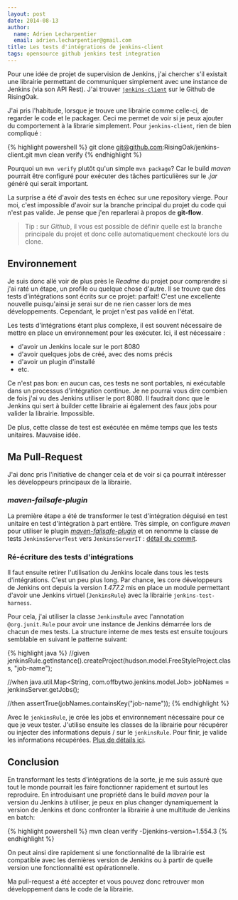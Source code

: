 ```yaml
---
layout: post
date: 2014-08-13
author:
  name: Adrien Lecharpentier
  email: adrien.lecharpentier@gmail.com
title: Les tests d'intégrations de jenkins-client
tags: opensource github jenkins test integration
---
```


Pour une idée de projet de supervision de Jenkins, j'ai chercher s'il existait une librairie permettant de communiquer simplement avec une instance de Jenkins (via son API Rest). J'ai trouver [`jenkins-client`][jenkins-client] sur le Github de RisingOak.

[jenkins-client]: https://github.com/RisingOak/jenkins-client

J'ai pris l'habitude, lorsque je trouve une librairie comme celle-ci, de regarder le code et le packager. Ceci me permet de voir si je peux ajouter du comportement à la librarie simplement. Pour `jenkins-client`, rien de bien compliqué : 

{% highlight powershell %}
git clone git@github.com:RisingOak/jenkins-client.git
mvn clean verify
{% endhighlight %}

Pourquoi un `mvn verify` plutôt qu'un simple `mvn package`? Car le build _maven_ pourrait être configuré pour exécuter des tâches particulières sur le _.jar_ généré qui serait important.

La surprise a été d'avoir des tests en échec sur une repository vierge. Pour moi, c'est impossible d'avoir sur la branche principal du projet du code qui n'est pas valide. Je pense que j'en reparlerai à propos de __git-flow__.

>Tip : sur _Github_, il vous est possible de définir quelle est la branche principale du projet et donc celle automatiquement checkouté lors du clone.

## Environnement

Je suis donc allé voir de plus près le _Readme_ du projet pour comprendre si j'ai raté un étape, un profile ou quelque chose d'autre. Il se trouve que des tests d'intégrations sont écrits sur ce projet: parfait! C'est une excellente nouvelle puisqu'ainsi je serai sur de ne rien casser lors de mes développements. Cependant, le projet n'est pas validé en l'état. 

Les tests d'intégrations étant plus complexe, il est souvent nécessaire de mettre en place un environnement pour les exécuter. Ici, il est nécessaire :

 - d'avoir un Jenkins locale sur le port 8080
 - d'avoir quelques jobs de créé, avec des noms précis
 - d'avoir un plugin d'installé
 - etc.

Ce n'est pas bon: en aucun cas, ces tests ne sont portables, ni exécutable dans un processus d'intégration continue. Je ne pourrai vous dire combien de fois j'ai vu des Jenkins utiliser le port 8080. Il faudrait donc que le Jenkins qui sert à builder cette librairie ai également des faux jobs pour valider la librairie. Impossible. 

De plus, cette classe de test est exécutée en même temps que les tests unitaires. Mauvaise idée.

## Ma Pull-Request

J'ai donc pris l'initiative de changer cela et de voir si ça pourrait intéresser les développeurs principaux de la librairie.

### _maven-failsafe-plugin_

La première étape a été de transformer le test d'intégration déguisé en test unitaire en test d'intégration à part entière. Très simple, on configure _maven_ pour utiliser le plugin [_maven-failsafe-plugin_][failsafe] et on renomme la classe de tests `JenkinsServerTest` vers `JenkinsServerIT` : [détail du commit][commit-1].

[failsafe]: http://maven.apache.org/surefire/maven-failsafe-plugin/
[commit-1]: https://github.com/RisingOak/jenkins-client/commit/841711a02c76934276db789e8db3c661f13cfdd2

### Ré-écriture des tests d'intégrations

Il faut ensuite retirer l'utilisation du Jenkins locale dans tous les tests d'intégrations. C'est un peu plus long. Par chance, les core développeurs de Jenkins ont depuis la version _1.477.2_ mis en place un module permettant d'avoir une Jenkins virtuel (`JenkinsRule`) avec la librairie `jenkins-test-harness`.

Pour cela, j'ai utiliser la classe `JenkinsRule` avec l'annotation `@org.junit.Rule` pour avoir une instance de Jenkins démarrée lors de chacun de mes tests. La structure interne de mes tests est ensuite toujours semblable en suivant le patterne suivant:

{% highlight java %}
//given
jenkinsRule.getInstance().createProject(hudson.model.FreeStyleProject.class, "job-name");

//when
java.util.Map<String, com.offbytwo.jenkins.model.Job> jobNames = jenkinsServer.getJobs();

//then
assertTrue(jobNames.containsKey("job-name"));
{% endhighlight %}

Avec le `jenkinsRule`, je crée les jobs et environnement nécessaire pour ce que je veux tester. J'utilise ensuite les classes de la librairie pour récupérer ou injecter des informations depuis / sur le `jenkinsRule`. Pour finir, je valide les informations récupérées. [Plus de détails ici][commit-2].

[commit-2]: https://github.com/RisingOak/jenkins-client/commit/981207797133f14ed1280fdb224739dcc8221256

## Conclusion

En transformant les tests d'intégrations de la sorte, je me suis assuré que tout le monde pourrait les faire fonctionner rapidement et surtout les reproduire. En introduisant une propriété dans le build _maven_ pour la version du Jenkins à utiliser, je peux en plus changer dynamiquement la version de Jenkins et donc confronter la librairie à une multitude de Jenkins en batch:

{% highlight powershell %}
mvn clean verify -Djenkins-version=1.554.3
{% endhighlight %}

On peut ainsi dire rapidement si une fonctionnalité de la librairie est compatible avec les dernières version de Jenkins ou à partir de quelle version une fonctionnalité est opérationnelle.

Ma pull-request a été accepter et vous pouvez donc retrouver mon développement dans le code de la librairie. 